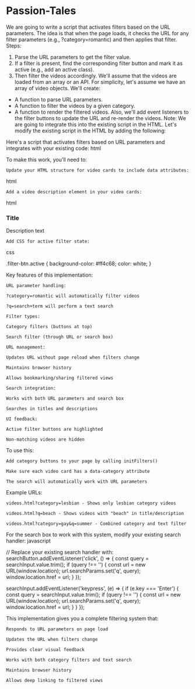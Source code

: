 # Passion-Tales


We are going to write a script that activates filters based on the URL parameters.
 The idea is that when the page loads, it checks the URL for any filter parameters (e.g., ?category=romantic) and then applies that filter.
 Steps:
 1. Parse the URL parameters to get the filter value.
 2. If a filter is present, find the corresponding filter button and mark it as active (e.g., add an active class).
 3. Then filter the videos accordingly.
 We'll assume that the videos are loaded from an array or an API. For simplicity, let's assume we have an array of video objects.
 We'll create:
   - A function to parse URL parameters.
   - A function to filter the videos by a given category.
   - A function to render the filtered videos.
 Also, we'll add event listeners to the filter buttons to update the URL and re-render the videos.
 Note: We are going to integrate this into the existing script in the HTML.
 Let's modify the existing script in the HTML by adding the following:

Here's a script that activates filters based on URL parameters and integrates with your existing code:
html

<script>
// ... existing script code above ...

// New Filter Functionality
document.addEventListener('DOMContentLoaded', function() {
    // Parse URL parameters
    const urlParams = new URLSearchParams(window.location.search);
    const categoryFilter = urlParams.get('category');
    const searchQuery = urlParams.get('q');

    // Activate filters if parameters exist
    if (categoryFilter) {
        activateCategoryFilter(categoryFilter);
    }
    
    if (searchQuery) {
        document.querySelector('.search-bar input').value = searchQuery;
        performSearch(searchQuery);
    }

    // Add event listeners to filter buttons
    document.querySelectorAll('.filter-btn').forEach(btn => {
        btn.addEventListener('click', () => {
            const category = btn.dataset.category;
            setCategoryFilter(category);
        });
    });
});

// Filter activation functions
function activateCategoryFilter(category) {
    // Update UI
    document.querySelectorAll('.filter-btn').forEach(btn => {
        if (btn.dataset.category === category) {
            btn.classList.add('active');
        } else {
            btn.classList.remove('active');
        }
    });

    // Filter videos
    const videos = document.querySelectorAll('.video-card');
    videos.forEach(video => {
        const videoCategory = video.dataset.category.toLowerCase();
        if (category === 'all' || videoCategory === category) {
            video.style.display = 'block';
        } else {
            video.style.display = 'none';
        }
    });
}

function setCategoryFilter(category) {
    // Update URL without reloading page
    const url = new URL(window.location);
    url.searchParams.set('category', category);
    window.history.pushState({}, '', url);
    
    // Apply filter
    activateCategoryFilter(category);
}

function performSearch(query) {
    const videos = document.querySelectorAll('.video-card');
    const searchTerm = query.toLowerCase();
    
    videos.forEach(video => {
        const title = video.querySelector('.video-title').textContent.toLowerCase();
        const description = video.querySelector('.video-description').textContent.toLowerCase();
        
        if (title.includes(searchTerm) || description.includes(searchTerm)) {
            video.style.display = 'block';
        } else {
            video.style.display = 'none';
        }
    });
}

// Initialize filter buttons
function initFilters() {
    const filtersContainer = document.getElementById('filtersContainer');
    const categories = ['all', 'romantic', 'bdsm', 'lesbian', 'gay', 'group', 'fantasy'];
    
    categories.forEach(category => {
        const btn = document.createElement('button');
        btn.className = 'filter-btn';
        btn.dataset.category = category;
        btn.textContent = category.charAt(0).toUpperCase() + category.slice(1);
        filtersContainer.appendChild(btn);
    });
}

// Call this in your existing script where you initialize the page
initFilters();

// ... rest of your existing script below ...
</script>

To make this work, you'll need to:

    Update your HTML structure for video cards to include data attributes:

html

<div class="video-card" data-category="romantic">
    <!-- card content -->
</div>

    Add a video description element in your video cards:

html

<div class="video-info">
    <h3 class="video-title">Title</h3>
    <p class="video-description">Description text</p>
    <!-- other metadata -->
</div>

    Add CSS for active filter state:

css

.filter-btn.active {
    background-color: #ff4c68;
    color: white;
}

Key features of this implementation:

    URL parameter handling:

    ?category=romantic will automatically filter videos

    ?q=search+term will perform a text search

    Filter types:

    Category filters (buttons at top)

    Search filter (through URL or search box)

    URL management:

    Updates URL without page reload when filters change

    Maintains browser history

    Allows bookmarking/sharing filtered views

    Search integration:

    Works with both URL parameters and search box

    Searches in titles and descriptions

    UI feedback:

    Active filter buttons are highlighted

    Non-matching videos are hidden

To use this:

    Add category buttons to your page by calling initFilters()

    Make sure each video card has a data-category attribute

    The search will automatically work with URL parameters

Example URLs:

    videos.html?category=lesbian - Shows only lesbian category videos

    videos.html?q=beach - Shows videos with "beach" in title/description

    videos.html?category=gay&q=summer - Combined category and text filter

For the search box to work with this system, modify your existing search handler:
javascript

// Replace your existing search handler with:
searchButton.addEventListener('click', () => {
    const query = searchInput.value.trim();
    if (query !== '') {
        const url = new URL(window.location);
        url.searchParams.set('q', query);
        window.location.href = url;
    }
});

searchInput.addEventListener('keypress', (e) => {
    if (e.key === 'Enter') {
        const query = searchInput.value.trim();
        if (query !== '') {
            const url = new URL(window.location);
            url.searchParams.set('q', query);
            window.location.href = url;
        }
    }
});

This implementation gives you a complete filtering system that:

    Responds to URL parameters on page load

    Updates the URL when filters change

    Provides clear visual feedback

    Works with both category filters and text search

    Maintains browser history

    Allows deep linking to filtered views